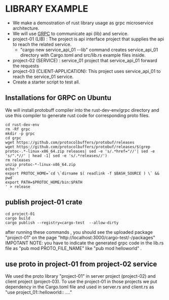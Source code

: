 # LIBRARY EXAMPLE

- We make a demostration of rust library usage as grpc microservice architecture.
- We will use [GRPC](https://github.com/hyperium/tonic/tree/master/examples) to communicate api (lib) and service.
- project-01 (LIB) : The project is api interface project that supplies the api to reach the related service.
    - "cargo new service_api_01 --lib" command creates service_api_01 directory with Cargo.toml and src/lib.rs example files inside.
- project-02 (SERVICE) :  service_01 project that service_api_01 forward the requests
- project-03 (CLIENT-APPLICATION):  This project uses service_api_01 to reach the service_01 service.
- Create a starter script to test all.

## Installations for GRPC on Ubuntu
We will install protobuff compiler into the rust-dev-env/grpc directory and use this compiler to generate rust code for corresponding proto files.
```
cd rust-dev-env
rm -Rf grpc
mkdir -p grpc
cd grpc
wget https://github.com/protocolbuffers/protobuf/releases
wget https://github.com/protocolbuffers/protobuf/releases/$(grep  protoc-.*-linux-x86_64.zip releases| sed -e 's/.*href="//'| sed -e 's/".*//' | head -1| sed -e 's/.*releases//')
rm releases
unzip protoc-*-linux-x86_64.zip 
echo '
export PROTOC_HOME=`cd \`dirname $( readlink -f $BASH_SOURCE ) \` && pwd`
export PATH=$PROTOC_HOME/bin:$PATH
' > release
```

## publish project-01 crate

```
cd project-01
cargo build
cargo publish --registry=cargo-test  --allow-dirty
```
after running these commands , you should see the uploaded package "project-01" on the page "http://localhost:3000/cargo-test/-/packages"
IMPOTANT NOTE: you have to indicate the generated grpc code in the lib.rs file as "pub mod PROTO_FILE_NAME" like "pub mod helloworld" .

## use proto in project-01 from project-02 service
We used the proto library "project-01" in server project (project-02) and client project (project-03).
To use the project-01 in those projects we put dependency in the Cargo.toml file and used in server.rs and client.rs as "use project_01::helloworld:: ...." 
